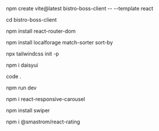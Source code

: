 <!DOCTYPE html>
<html lang="en">
<head>
  <meta charset="UTF-8">
  <meta name="viewport" content="width=device-width, initial-scale=1.0">
  <title>Install And Setup</title>
</head>
<body>
<p>npm create vite@latest bistro-boss-client -- --template react</p>
<p>cd bistro-boss-client</p>
<p>npm install react-router-dom</p>
<p>npm install localforage match-sorter sort-by</p>
<p>npx tailwindcss init -p</p>
<p>npm i daisyui</p>
<p>code .</p>
<p>npm run dev</p>
<p>npm i react-responsive-carousel</p>
<p>npm install swiper</p>
<p>npm i @smastrom/react-rating</p>

</body>
</html>
